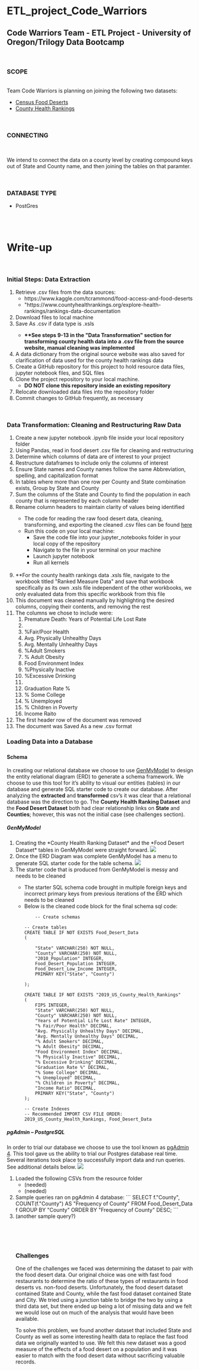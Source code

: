 # ETL_project_Code_Warriors
<h2>Code Warriors Team - ETL Project - University of Oregon/Trilogy Data Bootcamp</h2>
<br>
<h3>SCOPE</h3>
<br>
Team Code Warriors is planning on joining the following two datasets:
   <ul>
    <li><a href="https://www.kaggle.com/tcrammond/food-access-and-food-deserts">Census Food Deserts</a></li>
    <li><a href="https://www.countyhealthrankings.org/explore-health-rankings/rankings-data-documentation">County Health Rankings</a></li>
   </ul>
  <br>
<h3>CONNECTING</h3>
<br>
<p>We intend to connect the data on a county level by creating compound keys out of State and County name, and then joining the tables on that paramter.</p>
<br>
<h3>DATABASE TYPE</h3>
<ul>
    <li> PostGres </li>
    </ul>
<br><br>
<h1>Write-up</h1>
<br>
<h3>Initial Steps: Data <strong>Extraction</strong></h3>
<ol>
   <li>Retrieve .csv files from the data sources:
      <ul>
         <li>https://www.kaggle.com/tcrammond/food-access-and-food-deserts</li>
         <li>"https://www.countyhealthrankings.org/explore-health-rankings/rankings-data-documentation</li>
      </ul>
   </li>
   <li>Download files to local machine</li>
   <li>Save As .csv if data type is .xsls</li>
   <ul><li><strong>**See steps 9-13 in the "Data Transformation" section for transforming county health data into a .csv file from the source website, manual cleaning was implemented</strong></li></ul>
   <li>A data dictionary from the original source website was also saved for clarification of data used for the county health rankings data</li>
   <li>Create a GitHub repository for this project to hold resource data files, jupyter notebook files, and SQL files</li>
   <li>Clone the project repository to your local machine. 
      <ul>
         <li><strong>DO NOT clone this repository inside an existing repository</strong></li>
      </ul>
   </li>
   <li>Relocate downloaded data files into the repository folder</li>
   <li>Commit changes to GitHub frequently, as necessary</li>
   </ol>
<br>
<h3>Data Transformation: Cleaning and Restructuring Raw Data</h3>
<ol>
   <li>Create a new jupyter notebook .ipynb file inside your local repository folder</li>
   <li>Using Pandas, read in food desert .csv file for cleaning and restructuring</li>
   <li>Determine which columns of data are of interest to your project</li>
   <li>Restructure dataframes to include only the columns of interest</li>
   <li>Ensure State names and County names follow the same Abbreviation, spelling, and capitalization format</li>
   <li>In tables where more than one row per County and State combination exists, Group by State and County</li>
   <li>Sum the columns of the State and County to find the population in each county that is represented by each column header</li>
   <li>Rename column headers to maintain clarity of values being identified</li>
   <ul>
      <li>The code for reading the raw food desert data, cleaning, transforming, and exporting the cleaned .csv files can be found <a href="jupyter_notebooks/food_desert_data_cleaning.ipynb">here</a></li>
      <li>Run this code on your local machine:
         <ul><li>Save the code file into your jupyter_notebooks folder in your local copy of the repository</li>
            <li>Navigate to the file in your terminal on your machine</li>
            <li>Launch jupyter notebook</li>
            <li>Run all kernels</li></ul>
   </ul>
   <br>
   <li>**For the county health rankings data .xsls file, navigate to the workbook titled "Ranked Measure Data" and save that workbook specifically as its own .xsls file independent of the other workbooks, we only evaluated data from this specific workbook from this file</li>
   <li>This document was cleaned manually by highlighting the desired columns, copying their contents, and removing the rest</li>
   <li>The columns we chose to include were:
      <ol>
         <li>Premature Death: Years of Potential Life Lost Rate<li>
         <li>%Fair/Poor Health</li>
         <li>Avg. Physically Unhealthy Days</li>
         <li>Avg. Mentally Unhealthy Days</li>
         <li>%Adult Smokers</li>
         <li>% Adult Obesity</li>
         <li>Food Environment Index</li>
         <li>%Physically Inactive</li>
         <li>%Excessive Drinking<li>
         <li>Graduation Rate %</li>
         <li>% Some College</li>
         <li>% Unemployed</li>
         <li>% Children in Poverty</li>
         <li>Income Raito</li>
      </ol></li>
   <li>The first header row of the document was removed</li> 
   <li>The document was Saved As a new .csv format</li>
   </ol>
 
 
<h3>Loading Data into a Database<h3>
<h4> Schema </h4>
In creating our relational database we choose to use <a href=”https://www.genmymodel.com/”>GenMyModel</a> to design the entity relational diagram (ERD) to generate a schema framework. We choose to use this tool for it’s ability to visual our entities (tables) in our database and generate SQL starter code to create our database.
   After analyzing the <strong>extracted</strong> and <strong>transformed</strong> csv’s it was clear that a relational database was the direction to go. The <strong>County Health Ranking Dataset</strong> and the <strong>Food Desert Dataset</strong> both had clear relationship links on <strong>State</strong> and <strong>Counties</strong>; however, this was not the initial case (see challenges section).

<h5>GenMyModel</h5>
<ol>
<li>Creating the *County Health Ranking Dataset* and the *Food Desert Dataset* tables in GenMyModel were straight forward.
<img src=SQL_Files/ERD_Diagram.png></li>

<li>Once the ERD Diagram was complete GenMyModel has a menu to generate SQL starter code for the table schema.
<img src=images/generate_schema.PNG></li>

<li>The starter code that is produced from GenMyModel is messy and needs to be cleaned</li>
<ul><li>The starter SQL schema code brought in multiple foreign keys and incorrect primary keys from previous iterations of the ERD which needs to be cleaned </li>

<li>Below is the cleaned code block for the final schema sql code:

```
    -- Create schemas

-- Create tables
CREATE TABLE IF NOT EXISTS Food_Desert_Data
(
    
    "State" VARCHAR(250) NOT NULL,
    "County" VARCHAR(250) NOT NULL,
    "2010_Population" INTEGER,
    Food_Desert_Population INTEGER,
    Food_Desert_Low_Income INTEGER,
    PRIMARY KEY("State", "County")
    
);

CREATE TABLE IF NOT EXISTS "2019_US_County_Health_Rankings"
(
    FIPS INTEGER,
    "State" VARCHAR(250) NOT NULL,
    "County" VARCHAR(250) NOT NULL,
    "Years of Potential Life Lost Rate" INTEGER,
    "% Fair/Poor Health" DECIMAL,
    "Avg. Physically Unhealthy Days" DECIMAL,
    "Avg. Mentally Unhealthy Days" DECIMAL,
    "% Adult Smokers" DECIMAL,
    "% Adult Obesity" DECIMAL,
    "Food Environment Index" DECIMAL,
    "% Physically Inactive" DECIMAL,
    "% Excessive Drinking" DECIMAL,
    "Graduation Rate %" DECIMAL,
    "% Some College" DECIMAL,
    "% Unemployed" DECIMAL,
    "% Children in Poverty" DECIMAL,
    "Income Ratio" DECIMAL,
    PRIMARY KEY("State", "County")
);

-- Create Indexes
-- Recommended IMPORT CSV FILE ORDER: 2019_US_County_Health_Rankings, Food_Desert_Data
```
</li></ul></ol>
<h5>pgAdmin – PostgreSQL</h5>
In order to trial our database we choose to use the tool known as <a href=”https://www.pgadmin.org/download//”>pgAdmin 4</a>. This tool gave us the ability to trial our Postgres database real time. Several iterations took place to successfully import data and run queries. See additional details below.
<img src=images/pgadmin_tree.PNG>

<ol>
   <li>Loaded the following CSVs from the resource folder
    <ul>
       <li> (needed)</li>
       <li> (needed)</li>
      </ul></li>
   <li>Sample queries ran on pgAdmin 4 database:
    ```
        SELECT f."County", COUNT(f."County") AS "Frequency of County"
        FROM Food_Desert_Data f
        GROUP BY "County"
        ORDER BY "Frequency of County" DESC;
    ```
   </li>
       <li> (another sample query?)</li>
      </ul></li>


 
 
 
 <br><br><br>
<h3> Challenges </h3>
<p>One of the challenges we faced was determining the dataset to pair with the food desert data. Our original choice was one with fast food restaurants to determine the ratio of these types of restaurants in food deserts vs. non-food deserts. Unfortunately, the food desert dataset contained State and County, while the fast food dataset contained State and City. We tried using a junction table to bridge the two by using a third data set, but there ended up being a lot of missing data and we felt we would lose out on much of the analysis that would have been available.</p>
<p>To solve this problem, we found another dataset that included State and County as well as some interesting health data to replace the fast food data we originally wanted to use. We felt this new dataset was a good measure of the effects of a food desert on a population and it was easier to match with the food desert data without sacrificing valuable records.</p>






    
  
